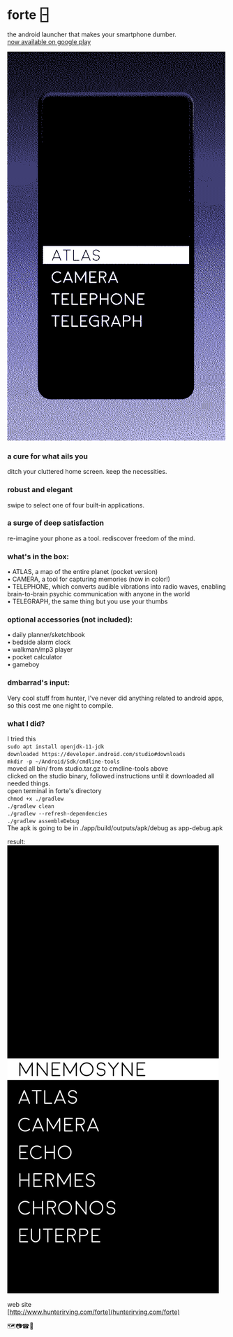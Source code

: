 # forte 🁣
the android launcher that makes your smartphone dumber.  
[now available on google play](https://play.google.com/store/apps/details?id=hunterirving.forte)
  
![](forte.gif)

### a cure for what ails you
ditch your cluttered home screen. keep the necessities.

### robust and elegant
swipe to select one of four built-in applications.

### a surge of deep satisfaction
re-imagine your phone as a tool. rediscover freedom of the mind.

### what's in the box:
• ATLAS, a map of the entire planet (pocket version)  
• CAMERA, a tool for capturing memories (now in color!)  
• TELEPHONE, which converts audible vibrations into radio waves, enabling brain-to-brain psychic communication with anyone in the world  
• TELEGRAPH, the same thing but you use your thumbs  

### optional accessories (not included):
• daily planner/sketchbook  
• bedside alarm clock  
• walkman/mp3 player  
• pocket calculator  
• gameboy  


### dmbarrad's input: 
Very cool stuff from hunter, I've never did anything related to android apps, so this cost me one night to compile.

### what I did?
I tried this  
`sudo apt install openjdk-11-jdk`  
`downloaded https://developer.android.com/studio#downloads`  
`mkdir -p ~/Android/Sdk/cmdline-tools`  
moved all bin/ from studio.tar.gz to cmdline-tools above  
clicked on the studio binary, followed instructions until it downloaded all needed things.  
open terminal in forte's directory  
`chmod +x ./gradlew`  
`./gradlew clean`  
`./gradlew --refresh-dependencies`  
`./gradlew assembleDebug`  
The apk is going to be in ./app/build/outputs/apk/debug as app-debug.apk  

result:
![](screenshot_forte.jpg)

web site  
[http://www.hunterirving.com/forte](hunterirving.com/forte)

🗺️📷☎📃

